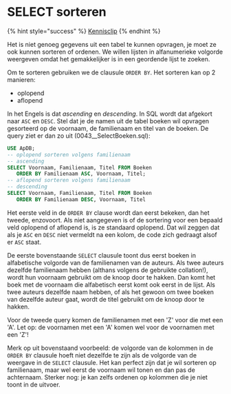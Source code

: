 # SELECT sorteren

{% hint style="success" %}
[Kennisclip](https://youtu.be/sIxtTy2hPFI)
{% endhint %}

Het is niet genoeg gegevens uit een tabel te kunnen opvragen, je moet ze ook kunnen sorteren of ordenen. We willen lijsten in alfanumerieke volgorde weergeven omdat het gemakkelijker is in een geordende lijst te zoeken.

Om te sorteren gebruiken we de clausule `ORDER BY`. Het sorteren kan op 2 manieren:

* oplopend
* aflopend

In het Engels is dat _ascending_ en _descending_. In SQL wordt dat afgekort naar `ASC` en `DESC`. Stel dat je de namen uit de tabel boeken wil opvragen gesorteerd op de voornaam, de familienaam en titel van de boeken. De query ziet er dan zo uit \(0043\_\_SelectBoeken.sql\):

```sql
USE ApDB;
-- oplopend sorteren volgens familienaam
-- ascending
SELECT Voornaam, Familienaam, Titel FROM Boeken
   ORDER BY Familienaam ASC, Voornaam, Titel;
-- aflopend sorteren volgens familienaam
-- descending
SELECT Voornaam, Familienaam, Titel FROM Boeken
   ORDER BY Familienaam DESC, Voornaam, Titel
```

Het eerste veld in de `ORDER BY` clause wordt dan eerst bekeken, dan het tweede, enzovoort. Als niet aangegeven is of de sortering voor een bepaald veld oplopend of aflopend is, is ze standaard oplopend. Dat wil zeggen dat als je `ASC` en `DESC` niet vermeldt na een kolom, de code zich gedraagt alsof er `ASC` staat.

De eerste bovenstaande `SELECT` clausule toont dus eerst boeken in alfabetische volgorde van de familienamen van de auteurs. Als twee auteurs dezelfde familienaam hebben \(althans volgens de gebruikte collation!\), wordt hun voornaam gebruikt om de knoop door te hakken. Dan komt het boek met de voornaam die alfabetisch eerst komt ook eerst in de lijst. Als twee auteurs dezelfde naam hebben, of als het gewoon om twee boeken van dezelfde auteur gaat, wordt de titel gebruikt om de knoop door te hakken.

Voor de tweede query komen de familienamen met een 'Z' voor die met een 'A'. Let op: de voornamen met een 'A' komen wel voor de voornamen met een 'Z'!

Merk op uit bovenstaand voorbeeld: de volgorde van de kolommen in de `ORDER BY` clausule hoeft niet dezelfde te zijn als de volgorde van de weergave in de `SELECT` clausule. Het kan perfect zijn dat je wil sorteren op familienaam, maar wel eerst de voornaam wil tonen en dan pas de achternaam. Sterker nog: je kan zelfs ordenen op kolommen die je niet toont in de uitvoer.

